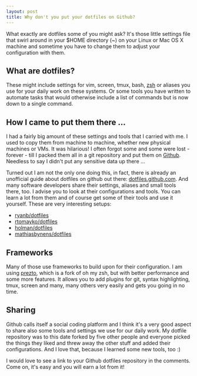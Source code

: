 ```yaml
---
layout: post
title: Why don't you put your dotfiles on Github?
---
```

<p>What exactly are dotfiles some of you might ask? It's those little settings file that swirl around in your $HOME directory (~) on your Linux or Mac OS X machine and sometime you have to change them to adjust your configuration with them.</p>
<h2>What are dotfiles?</h2>
<p>These might include settings for vim, screen, tmux, bash, <a title="zsh – a bash alternative that’s easily customizable with oh-my-zsh" href="http://thewebdev.de/zsh-a-bash-alternative-thats-easily-customizable-with-oh-my-zsh/" target="_blank">zsh</a> or aliases you use for your daily work on these systems. Or some tools you have written to automate tasks that would otherwise include a list of commands but is now down to a single command.</p>
<h2>How I came to put them there ...</h2>
<p>I had a fairly big amount of these settings and tools that I carried with me. I used to copy them from machine to machine, whether new physical machines or VMs. It was hilarious! I often forgot some and some were lost - forever - till I packed them all in a git repository and put them on <a href="https://github.com/domnikl/.home" target="_blank">Github</a>. Needless to say I didn't put any sensitive data up there ...</p>
<p>Turned out I am not the only one doing this, in fact, there is already an unofficial guide about dotfiles on github out there: <a href="http://dotfiles.github.com" target="_blank">dotfiles.github.com</a>. And many software developers share their settings, aliases and small tools there, too. I advise you to look at their configurations and tools. You can learn a lot from them and of course get some of their tools and use it yourself. These are very interesting setups:</p>
<ul>
<li><a href="http://github.com/ryanb/dotfiles" target="_blank">ryanb/dotfiles</a></li>
<li><a href="http://github.com/rtomayko/dotfiles" target="_blank">rtomayko/dotfiles</a></li>
<li><a href="http://github.com/holman/dotfiles" target="_blank">holman/dotfiles</a></li>
<li><a href="http://github.com/mathiasbynens/dotfiles" target="_blank">mathiasbynens/dotfiles</a></li>
</ul>
<h2>Frameworks</h2>
<p>Many of those use frameworks to build upon for their configuration. I am using <a href="https://github.com/sorin-ionescu/prezto" target="_blank">prezto</a>, which is a fork of oh my zsh, but with better performance and some more features. It allows you to add plugins for git, syntax highlighting, tmux, screen and many, many others very easily and gets you going in no time.</p>
<h2>Sharing</h2>
<p>Github calls itself a social coding platform and I think it's a very good aspect to share also some tools and settings we use for our daily work. My dotfile repository was to this date forked by five other people and everyone picked the things they liked and threw away the other stuff and added their configurations. And I love that, because I learned some new tools, too :)</p>
<p>I would love to see a link to your Github dotfiles repository in the comments. Come on, it's easy and you will earn a lot from it!</p>
